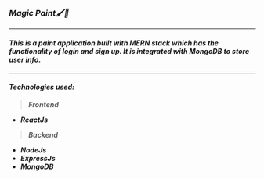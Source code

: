 ### ***Magic Paint🖌️🎨***
---
#### *This is a paint application built with MERN stack which has the functionality of login and sign up. It is integrated with MongoDB to store user info.*

---

#### ***Technologies used:***
> ***Frontend***
* ***ReactJs***

> ***Backend***
* ***NodeJs***
* ***ExpressJs***
* ***MongoDB***
